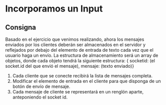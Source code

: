 # Incorporamos un Input

## Consigna

Basado en el ejercicio que venimos realizando, ahora los mensajes enviados por los clientes deberán ser almacenados en el servidor y reflejados por debajo del elemento de entrada de texto cada vez que el usuario haga un envío. La estructura de almacenamiento será un array de objetos, donde cada objeto tendrá la siguiente estructura:
{ socketid: (el socket.id del que envió el mensaje), mensaje: (texto enviado)}

1. Cada cliente que se conecte recibirá la lista de mensajes completa.
2. Modificar el elemento de entrada en el cliente para que disponga de un botón de envío de mensaje.
3. Cada mensaje de cliente se representará en un renglón aparte, anteponiendo el socket id.

